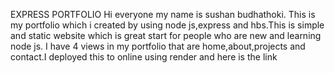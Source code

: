 EXPRESS PORTFOLIO
Hi everyone my name is sushan budhathoki. This is my portfolio which i created by using node js,express and hbs.This is simple and static website which is great start for people who are new and learning node js. I have 4 views in my portfolio that are home,about,projects and contact.I deployed this to online using render and here is the link
